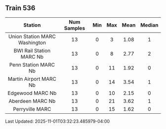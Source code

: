 ## Train 536

| Station | Num Samples | Min | Max | Mean | Median |
| :-----: | :---------: | :-: | :-: | :--: | :----: |
| Union Station MARC Washington | 13 | 0 | 3 | 1.08 | 1 |
| BWI Rail Station MARC Nb | 13 | 0 | 8 | 2.77 | 2 |
| Penn Station MARC Nb | 13 | 0 | 11 | 1.92 | 0 |
| Martin Airport MARC Nb | 13 | 0 | 14 | 3.54 | 1 |
| Edgewood MARC Nb | 13 | 0 | 10 | 2.15 | 0 |
| Aberdeen MARC Nb | 13 | 0 | 21 | 3.62 | 1 |
| Perryville MARC | 13 | 0 | 15 | 1.62 | 0 |


Last Updated: 2025-11-01T03:32:23.485979-04:00